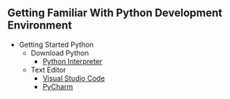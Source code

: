 ## Getting Familiar With Python Development Environment

- Getting Started Python
  - Download Python
    - [Python Interpreter](https://www.python.org/downloads/)
  - Text Editor
    - [Visual Studio Code](https://code.visualstudio.com/download)
    - [PyCharm](https://www.jetbrains.com/pycharm/download/#section=windows)
